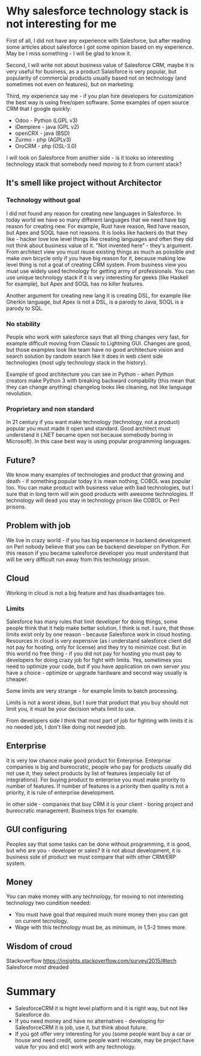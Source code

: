 # Why salesforce technology stack is not interesting for me

First of all, I did not have any experience with Salesforce, but after reading some articles about salesforce I got some opinion based on my experience. May be I miss something - I will be glad to know it.

Second, I will write not about business value of Salesforce CRM, maybe it is very useful for business, as a product Salasforce is very popular, but popularity of commercial products usually based not on technology (and sometimes not even on features), but on marketing.

Third, my experience say me - if you plan hire developers for customization the best way is using free/open software. Some examples of open source CRM that I google quickly:
* Odoo - Python (LGPL v3)
* iDempiere - java (GPL v2)
* openCRX - java (BSD)
* Zurmo - php (AGPLv3)
* OroCRM - php (OSL-3.0)

I will look on Salesforce from another side - is it looks so interesting technology stack that somebody need moving to it from current stack?

## It's smell like project without Architector

### Technology without goal

I did not found any reason for creating new languages in Salesforce.
In today world we have so many different languages that we need have big reason for creating new.
For example, Rust have reason, Red have reason, but Apex and SOQL have not reasons.
It is looks like hackers do that they like - hacker love low level things like creating languages and often they did not think about business value of it. "Not invented here" - they's argument.
From architect view you must reuse existing things as much as possible and make own bicycle only if you have big reason for it, because making low level thing is not a goal of creating CRM system.
From business view you must use widely used technology for getting army of professionals.
You can use unique technology stack if it is very interesting for geeks (like Haskell for example), but Apex and SOQL has no killer features.

Another argument for creating new lang it is creating DSL, for example like Gherkin language, but Apex is not a DSL, is a parody to Java, SOQL is a parody to SQL.

### No stability

People who work with salesforce says that all thing changes very fast, for example difficult moving from Classic to Lightning GUI.
Changes are good, but those examples look like team have no good architecture vision and search solution by random search like it does in web client side technologies (most ugly technology stack in the history).

Example of good architecture you can see in Python - when Python creators make Python 3 with breaking backward compability (this mean that they can change anything) changelog looks like cleaning, not like language revolution.

### Proprietary and non standard

In 21 century if you want make technology (technology, not a product) popular you must made it open and standard. Good architect must understand it (.NET became open not because somebody boring in Microsoft).
In this case best way is using popular programming languages.

## Future?

We know many examples of technologies and product that growing and death - if something popular today it is mean nothing, COBOL was popular too.
You can make product with business value with bad technologies, but I sure that in long term will win good products with awesome technologies.
If technology will dead you stay in technology prison like COBOL or Perl prisons.

## Problem with job

We live in crazy world - if you has big experience in backend development on Perl nobody believe that you can be backend developer on Python.
For this reason if you became salesforce developer you must understand that will be very difficult run away from this technology prison.

## Cloud

Working in cloud is not a big feature and has disadvantages too.

### Limits

Salesforce has many rules that limit developer for doing things, some people think that it help make better solution, I think is not.
I sure, that those limits exist only by one reason - because Salesforce work in cloud hosting.
Resources in cloud is very expensive (as i understand salesforce client did not pay for hosting, only for license) and they try to minimize cost.
But in this world no free thing - if you did not pay for hosting you must pay to developers for doing crazy job for fight with limits.
Yes, sometimes you need to optimize your code, but if you have application on own server you have a choice - optimize or upgrade hardware and second way usually is cheaper.

Some limits are very strange - for example limits to batch processing.

Limits is not a worst ideas, but I sure that product that you buy should not limit you, it must be your decision whats limit to use.

From developers side I think that most part of job for fighting with limits it is no needed job, I don't like doing not needed job.

## Enterprise

It is very low chance make good product for Enterprise. Enterprise companies is big and bureocratic, people who pay for products usually did not use it, they select products by list of features (especially list of integrations).
For buying product to enterprise you must make priority to number of features.
If number of features is a priority then quality is not a priority, it is rule of enterprise development.

In other side - companies that buy CRM it is your client - boring project and bureocratic management.
Business trips for example.

## GUI configuring

Peoples say that some tasks can be done without programming, it is good, but who are you - developer or sales?
It is not about development, it is business side of product we must compare that with other CRM/ERP system.

## Money

You can make money with any technology, for moving to not interesting technology two condition needed:
* You must have goal that required much more money then you can got on current tecnology.
* Wage with this technology must be, as minimum, in 1,5-2 times more.

## Wisdom of croud

Stackoverflow
https://insights.stackoverflow.com/survey/2015/#tech
Salesforce most dreaded

# Summary

* SalesforceCRM it is hight level platform and it is right way, but not like Salesforce do.
* If you need money and have no alternatives - developing for SalesforceCRM it is job, use it, but think about future.
* If you got offer very interesting for you (some people want buy a car or house and need credit, some people want relocate, may be project have value for you and etc) work with any technology.
